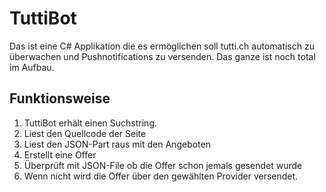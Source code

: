 # TuttiBot
Das ist eine C# Applikation die es ermöglichen soll tutti.ch automatisch zu überwachen und Pushnotifications zu versenden.
Das ganze ist noch total im Aufbau.

## Funktionsweise
1. TuttiBot erhält einen Suchstring.
2. Liest den Quellcode der Seite
3. Liest den JSON-Part raus mit den Angeboten
4. Erstellt eine Offer
5. Überprüft mit JSON-File ob die Offer schon jemals gesendet wurde
6. Wenn nicht wird die Offer über den gewählten Provider versendet.
